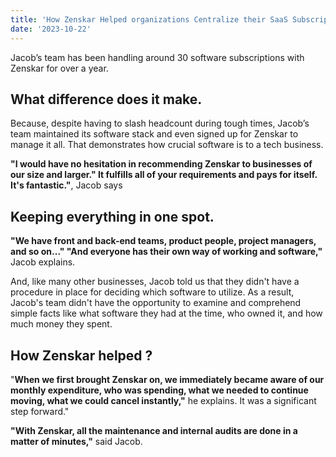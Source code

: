 ```yaml
---
title: 'How Zenskar Helped organizations Centralize their SaaS Subscriptions'
date: '2023-10-22'
---
```



Jacob’s team has been handling around 30 software subscriptions with Zenskar for over a year.

## What difference does it make.

Because, despite having to slash headcount during tough times, Jacob’s team maintained its software stack and even signed up for Zenskar to manage it all. That demonstrates how crucial software is to a tech business. 

**"I would have no hesitation in recommending Zenskar to businesses of our size and larger." It fulfills all of your requirements and pays for itself. It's fantastic."**, Jacob says


## Keeping everything in one spot.

**"We have front and back-end teams, product people, project managers, and so on..." "And everyone has their own way of working and software,"** Jacob explains.

And, like many other businesses, Jacob told us that they didn't have a procedure in place for deciding which software to utilize.
As a result, Jacob's team didn't have the opportunity to examine and comprehend simple facts like what software they had at the time, who owned it, and how much money they spent.


## How Zenskar helped ?

"**When we first brought Zenskar on, we immediately became aware of our monthly expenditure, who was spending, what we needed to continue moving, what we could cancel instantly,"** he explains. It was a significant step forward."

**"With Zenskar, all the maintenance and internal audits are done in a matter of minutes,"** said Jacob.
